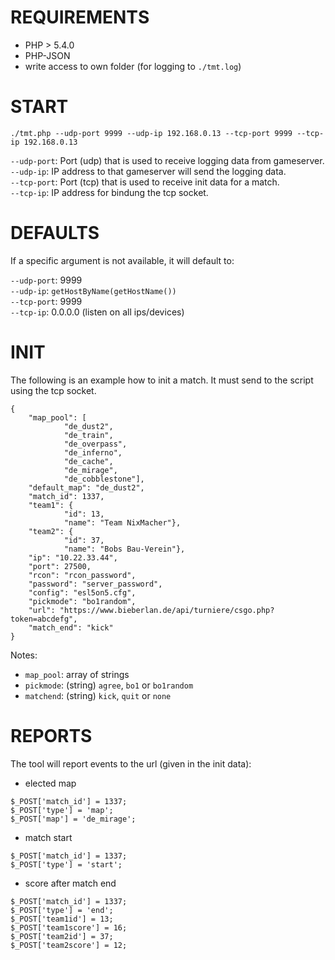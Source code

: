 # REQUIREMENTS
* PHP > 5.4.0
* PHP-JSON
* write access to own folder (for logging to `./tmt.log`)

# START
    ./tmt.php --udp-port 9999 --udp-ip 192.168.0.13 --tcp-port 9999 --tcp-ip 192.168.0.13

`--udp-port`: Port (udp) that is used to receive logging data from gameserver.  
`--udp-ip`: IP address to that gameserver will send the logging data.  
`--tcp-port`: Port (tcp) that is used to receive init data for a match.  
`--tcp-ip`: IP address for bindung the tcp socket.

# DEFAULTS
If a specific argument is not available, it will default to:

`--udp-port`: 9999  
`--udp-ip`: `getHostByName(getHostName())`  
`--tcp-port`: 9999  
`--tcp-ip`: 0.0.0.0 (listen on all ips/devices)

# INIT
The following is an example how to init a match. It must send to the script using the tcp socket.

```
{
    "map_pool": [
            "de_dust2",
            "de_train",
            "de_overpass",
            "de_inferno",
            "de_cache",
            "de_mirage",
            "de_cobblestone"],
    "default_map": "de_dust2",
    "match_id": 1337,
    "team1": {
            "id": 13,
            "name": "Team NixMacher"},
    "team2": {
            "id": 37,
            "name": "Bobs Bau-Verein"},
    "ip": "10.22.33.44",
    "port": 27500,
    "rcon": "rcon_password",
    "password": "server_password",
    "config": "esl5on5.cfg",
    "pickmode": "bo1random",
    "url": "https://www.bieberlan.de/api/turniere/csgo.php?token=abcdefg",
    "match_end": "kick"
}
```

Notes:
* `map_pool`: array of strings
* `pickmode`: (string) `agree`, `bo1` or `bo1random`
* `matchend`: (string) `kick`, `quit` or `none`

# REPORTS
The tool will report events to the url (given in the init data):

* elected map
```
$_POST['match_id'] = 1337;
$_POST['type'] = 'map';
$_POST['map'] = 'de_mirage';
```

* match start
```
$_POST['match_id'] = 1337;
$_POST['type'] = 'start';
```

* score after match end
```
$_POST['match_id'] = 1337;
$_POST['type'] = 'end';
$_POST['team1id'] = 13;
$_POST['team1score'] = 16;
$_POST['team2id'] = 37;
$_POST['team2score'] = 12;
```
